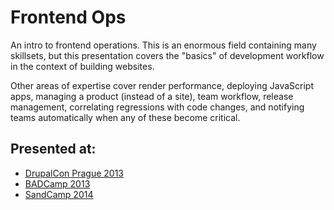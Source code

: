 # Frontend Ops

An intro to frontend operations. This is an enormous field containing many
skillsets, but this presentation covers the "basics" of development workflow in
the context of building websites.

Other areas of expertise cover render performance, deploying JavaScript apps,
managing a product (instead of a site), team workflow, release management,
correlating regressions with code changes, and notifying teams automatically
when any of these become critical.

## Presented at:

* [DrupalCon Prague 2013](https://prague2013.drupal.org/session/frontend-ops)
* [BADCamp 2013](http://2013.badcamp.net/sessions/frontend-ops)
* [SandCamp 2014](http://sandcamp.org/2014/session/frontend-automation)
